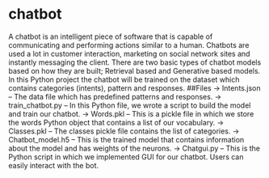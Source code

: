 # chatbot
A chatbot is an intelligent piece of software that is capable of communicating and performing actions similar to a human. Chatbots are used a lot in customer interaction, marketing on social network sites and instantly messaging the client. There are two basic types of chatbot models based on how they are built; Retrieval based and Generative based models.
In this Python project the chatbot will be trained on the dataset which contains categories (intents), pattern and responses.
##Files
-> Intents.json – The data file which has predefined patterns and responses.
-> train_chatbot.py – In this Python file, we wrote a script to build the model and train our chatbot.
-> Words.pkl – This is a pickle file in which we store the words Python object that contains a list of our vocabulary.
-> Classes.pkl – The classes pickle file contains the list of categories.
-> Chatbot_model.h5 – This is the trained model that contains information about the model and has weights of the neurons.
-> Chatgui.py – This is the Python script in which we implemented GUI for our chatbot. Users can easily interact with the bot.
